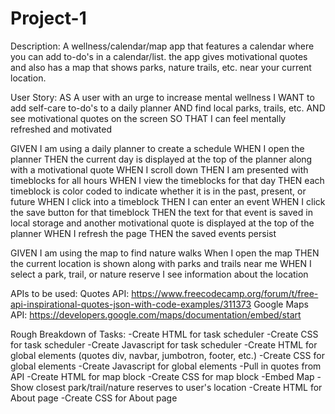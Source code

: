 # Project-1
Description: A wellness/calendar/map app that features a calendar where you can add to-do's in a calendar/list. the app gives motivational quotes and also has a map that shows parks, nature trails, etc. near your current location.

User Story: AS A user with an urge to increase mental wellness
I WANT to add self-care to-do's to a daily planner
AND find local parks, trails, etc.
AND see motivational quotes on the screen
SO THAT I can feel mentally refreshed and motivated


GIVEN I am using a daily planner to create a schedule
WHEN I open the planner
THEN the current day is displayed at the top of the planner along with a motivational quote
WHEN I scroll down
THEN I am presented with timeblocks for all hours
WHEN I view the timeblocks for that day
THEN each timeblock is color coded to indicate whether it is in the past, present, or future
WHEN I click into a timeblock
THEN I can enter an event
WHEN I click the save button for that timeblock
THEN the text for that event is saved in local storage and another motivational quote is displayed at the top of the planner
WHEN I refresh the page
THEN the saved events persist

GIVEN I am using the map to find nature walks
When I open the map
THEN the current location is shown along with parks and trails near me
WHEN I select a park, trail, or nature reserve
I see information about the location

APIs to be used:
Quotes API: https://www.freecodecamp.org/forum/t/free-api-inspirational-quotes-json-with-code-examples/311373
Google Maps API: https://developers.google.com/maps/documentation/embed/start

Rough Breakdown of Tasks:
-Create HTML for task scheduler
-Create CSS for task scheduler
-Create Javascript for task scheduler
-Create HTML for global elements (quotes div, navbar, jumbotron, footer, etc.)
-Create CSS for global elements
-Create Javascript for global elements
-Pull in quotes from API
-Create HTML for map block
-Create CSS for map block
-Embed Map
-Show closest park/trail/nature reserves to user's location
-Create HTML for About page
-Create CSS for About page